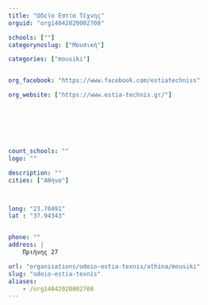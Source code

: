 ```yaml
---
title: "Ωδείο Εστία Τέχνης"
orguid: "org14042020002708"

schools: [""]
categorynoslug: ["Μουσική"]

categories: ["mousiki"]


org_facebook: "https://www.facebook.com/estiatechniss"

org_website: ["https://www.estia-technis.gr/"]







count_schools: ""
logo: ""

description: ""
cities: ["Αθήνα"]



long: "23.70491"
lat : "37.94343"


phone: ""
address: |
    Πριήνης 27

url: "organisations/odeio-estia-texnis/athina/mousiki"
slug: "odeio-estia-texnis"
aliases:
    - /org14042020002708
---
```



